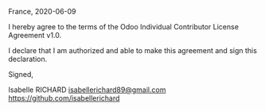 France, 2020-06-09

I hereby agree to the terms of the Odoo Individual Contributor License
Agreement v1.0.

I declare that I am authorized and able to make this agreement and sign this
declaration.

Signed,

Isabelle RICHARD isabellerichard89@gmail.com https://github.com/isabellerichard
